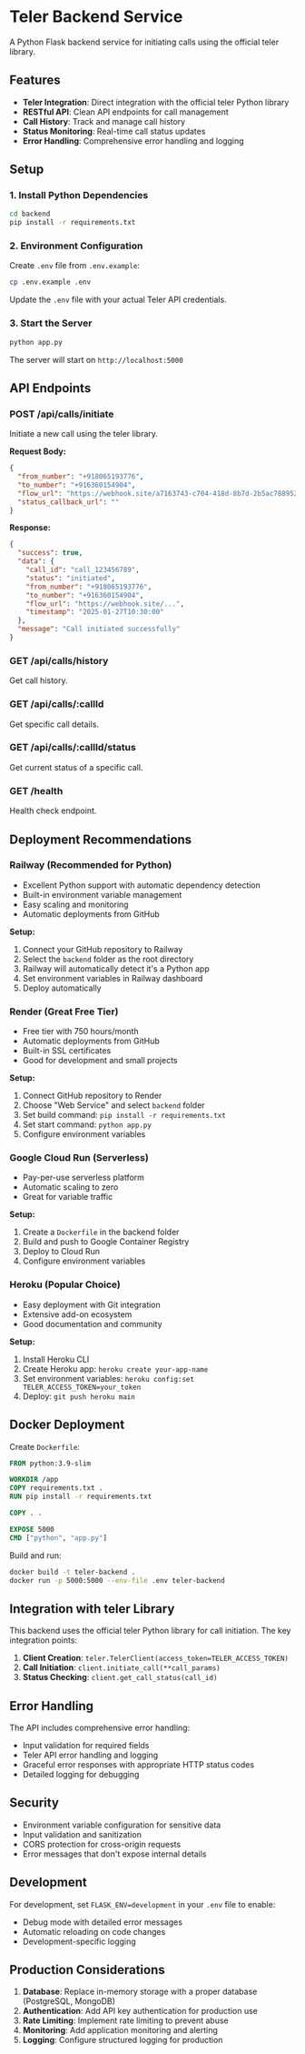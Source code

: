 # Teler Backend Service

A Python Flask backend service for initiating calls using the official teler library.

## Features

- **Teler Integration**: Direct integration with the official teler Python library
- **RESTful API**: Clean API endpoints for call management
- **Call History**: Track and manage call history
- **Status Monitoring**: Real-time call status updates
- **Error Handling**: Comprehensive error handling and logging

## Setup

### 1. Install Python Dependencies

```bash
cd backend
pip install -r requirements.txt
```

### 2. Environment Configuration

Create `.env` file from `.env.example`:
```bash
cp .env.example .env
```

Update the `.env` file with your actual Teler API credentials.

### 3. Start the Server

```bash
python app.py
```

The server will start on `http://localhost:5000`

## API Endpoints

### POST /api/calls/initiate
Initiate a new call using the teler library.

**Request Body:**
```json
{
  "from_number": "+918065193776",
  "to_number": "+916360154904",
  "flow_url": "https://webhook.site/a7163743-c704-418d-8b7d-2b5ac7889528",
  "status_callback_url": ""
}
```

**Response:**
```json
{
  "success": true,
  "data": {
    "call_id": "call_123456789",
    "status": "initiated",
    "from_number": "+918065193776",
    "to_number": "+916360154904",
    "flow_url": "https://webhook.site/...",
    "timestamp": "2025-01-27T10:30:00"
  },
  "message": "Call initiated successfully"
}
```

### GET /api/calls/history
Get call history.

### GET /api/calls/:callId
Get specific call details.

### GET /api/calls/:callId/status
Get current status of a specific call.

### GET /health
Health check endpoint.

## Deployment Recommendations

### Railway (Recommended for Python)
- Excellent Python support with automatic dependency detection
- Built-in environment variable management
- Easy scaling and monitoring
- Automatic deployments from GitHub

**Setup:**
1. Connect your GitHub repository to Railway
2. Select the `backend` folder as the root directory
3. Railway will automatically detect it's a Python app
4. Set environment variables in Railway dashboard
5. Deploy automatically

### Render (Great Free Tier)
- Free tier with 750 hours/month
- Automatic deployments from GitHub
- Built-in SSL certificates
- Good for development and small projects

**Setup:**
1. Connect GitHub repository to Render
2. Choose "Web Service" and select `backend` folder
3. Set build command: `pip install -r requirements.txt`
4. Set start command: `python app.py`
5. Configure environment variables

### Google Cloud Run (Serverless)
- Pay-per-use serverless platform
- Automatic scaling to zero
- Great for variable traffic

**Setup:**
1. Create a `Dockerfile` in the backend folder
2. Build and push to Google Container Registry
3. Deploy to Cloud Run
4. Configure environment variables

### Heroku (Popular Choice)
- Easy deployment with Git integration
- Extensive add-on ecosystem
- Good documentation and community

**Setup:**
1. Install Heroku CLI
2. Create Heroku app: `heroku create your-app-name`
3. Set environment variables: `heroku config:set TELER_ACCESS_TOKEN=your_token`
4. Deploy: `git push heroku main`

## Docker Deployment

Create `Dockerfile`:
```dockerfile
FROM python:3.9-slim

WORKDIR /app
COPY requirements.txt .
RUN pip install -r requirements.txt

COPY . .

EXPOSE 5000
CMD ["python", "app.py"]
```

Build and run:
```bash
docker build -t teler-backend .
docker run -p 5000:5000 --env-file .env teler-backend
```

## Integration with teler Library

This backend uses the official teler Python library for call initiation. The key integration points:

1. **Client Creation**: `teler.TelerClient(access_token=TELER_ACCESS_TOKEN)`
2. **Call Initiation**: `client.initiate_call(**call_params)`
3. **Status Checking**: `client.get_call_status(call_id)`

## Error Handling

The API includes comprehensive error handling:
- Input validation for required fields
- Teler API error handling and logging
- Graceful error responses with appropriate HTTP status codes
- Detailed logging for debugging

## Security

- Environment variable configuration for sensitive data
- Input validation and sanitization
- CORS protection for cross-origin requests
- Error messages that don't expose internal details

## Development

For development, set `FLASK_ENV=development` in your `.env` file to enable:
- Debug mode with detailed error messages
- Automatic reloading on code changes
- Development-specific logging

## Production Considerations

1. **Database**: Replace in-memory storage with a proper database (PostgreSQL, MongoDB)
2. **Authentication**: Add API key authentication for production use
3. **Rate Limiting**: Implement rate limiting to prevent abuse
4. **Monitoring**: Add application monitoring and alerting
5. **Logging**: Configure structured logging for production